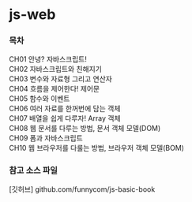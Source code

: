 # js-web

### 목차
CH01 안녕? 자바스크립트! <br>
CH02 자바스크립트와 친해지기 <br>
CH03 변수와 자료형 그리고 연산자 <br>
CH04 흐름을 제어한다! 제어문 <br>
CH05 함수와 이벤트 <br>
CH06 여러 자료를 한꺼번에 담는 객체 <br>
CH07 배열을 쉽게 다루자! Array 객체 <br>
CH08 웹 문서를 다루는 방법, 문서 객체 모델(DOM) <br>
CH09 폼과 자바스크립트 <br>
CH10 웹 브라우저를 다룰는 방법, 브라우저 객체 모델(BOM) <br>

### 참고 소스 파일
[깃허브] github.com/funnycom/js-basic-book
